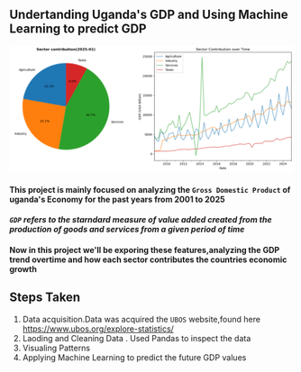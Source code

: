 ## Undertanding Uganda's GDP and Using Machine Learning to predict GDP
![GDP images](assets/uganda%20gdp.png)


#### This project is mainly focused on analyzing the `Gross Domestic Product` of uganda's Economy for the past years from 2001 to 2025
#### *`GDP` refers to the starndard measure of value added created from the production of goods and services from a given period of time*
#### Now in this project we'll be exporing these features,analyzing the GDP trend overtime and how each sector contributes the countries economic growth

## Steps Taken 
1. Data acquisition.Data was acquired the `UBOS` website,found here https://www.ubos.org/explore-statistics/
2. Laoding and Cleaning Data
   . Used Pandas to inspect the data
4. Visualing Patterns
5. Applying Machine Learning to predict the future GDP values
